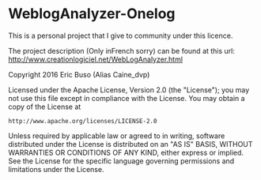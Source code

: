 # WeblogAnalyzer-Onelog
This is a personal project that I give to community under this licence.

The project description (Only inFrench sorry) can be found at this url:
http://www.creationlogiciel.net/WebLogAnalyzer.html

Copyright 2016 Eric Buso (Alias Caine_dvp)

Licensed under the Apache License, Version 2.0 (the "License");
you may not use this file except in compliance with the License.
You may obtain a copy of the License at

    http://www.apache.org/licenses/LICENSE-2.0

Unless required by applicable law or agreed to in writing, software
distributed under the License is distributed on an "AS IS" BASIS,
WITHOUT WARRANTIES OR CONDITIONS OF ANY KIND, either express or implied.
See the License for the specific language governing permissions and
limitations under the License.
